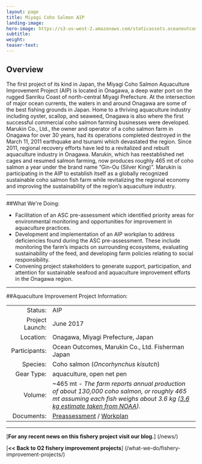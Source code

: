 ```yaml
---
layout: page 
title: Miyagi Coho Salmon AIP
landing-image:
hero-image: https://s3-us-west-2.amazonaws.com/staticassets.oceanoutcomes.org/news+and+analysis/hero+images/tokyo-bay-fip-launch-hero.jpg
subtitle:
weight: 
teaser-text:
---
```

<h2>Overview</h2>

The first project of its kind in Japan, the Miyagi Coho Salmon Aquaculture Improvement Project (AIP) is located in Onagawa, a deep water port on the rugged Sanriku Coast of north-central Miyagi Prefecture. At the intersection of major ocean currents, the waters in and around Onagawa are some of the best fishing grounds in Japan. Home to a thriving aquaculture industry including oyster, scallop, and seaweed, Onagawa is also where the first successful commercial coho salmon farming businesses were developed. Marukin Co., Ltd., the owner and operator of a coho salmon farm in Onagawa for over 30 years, had its operations completed destroyed in the March 11, 2011 earthquake and tsunami which devastated the region. Since 2011, regional recovery efforts have led to a revitalized and rebuilt aquaculture industry in Onagawa. Marukin, which has reestablished net cages and resumed salmon farming, now produces roughly 465 mt of coho salmon a year under the brand name “Gin-Ou (Silver King)”. Marukin is participating in the AIP to establish itself as a globally recognized sustainable coho salmon fish farm while revitalizing the regional economy and improving the sustainability of the region’s aquaculture industry.

---

##What We're Doing:

* Facilitation of an ASC pre-assessment which identified priority areas for environmental monitoring and opportunities for improvement in aquaculture practices.
* Development and implementation of an AIP workplan to address deficiencies found during the ASC pre-assessment. These include monitoring the farm’s impacts on surrounding ecosystems, evaluating sustainability of the feed, and developing farm policies relating to social responsibility.
* Convening project stakeholders to generate support, participation, and attention for sustainable seafood and aquaculture improvement efforts in the Onagawa region. 

---

##Aquaculture Improvement Project Information:

|||
| ---: | --- |
| Status: | AIP |
| Project Launch: | June 2017 |
| Location: | Onagawa, Miyagi Prefecture, Japan |
| Participants: | Ocean Outcomes, Marukin Co., Ltd. Fisherman Japan |
| Species: | Coho salmon (*Oncorhynchus kisutch*) |
| Gear Type: | aquaculture, open net pen |
| Volume: | ~465 mt - *The farm reports annual production of about 130,000 coho salmon, or roughly 465 mt assuming each fish weighs about 3.6 kg (<a href="http://www.fisheries.noaa.gov/pr/species/fish/coho-salmon.html">3.6 kg estimate taken from NOAA</a>).* |
| Documents: | <a href="https://s3-us-west-2.amazonaws.com/staticassets.oceanoutcomes.org/supporting+documents/Fishery+Project+Resources/MiyagiCohoSalmonPreassessment2017.xlsx" target="_blank">Preassessment</a> / <a href="https://s3-us-west-2.amazonaws.com/staticassets.oceanoutcomes.org/supporting+documents/Fishery+Project+Resources/MiyagiCohoSalmonAIPWorkplan2017.pdf" target="_blank">Workplan</a> |

---

[**For any recent news on this fishery project visit our blog.**] (/news/) 

[**<< Back to O2 fishery improvement projects**] (/what-we-do/fishery-improvement-projects/)
